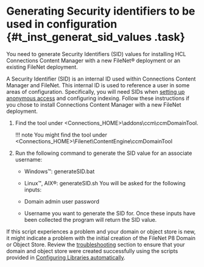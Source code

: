 # Generating Security identifiers to be used in configuration {#t_inst_generat_sid_values .task}

You need to generate Security Identifiers \(SID\) values for installing HCL Connections Content Manager with a new FileNet® deployment or an existing FileNet deployment.

A Security Identifier \(SID\) is an internal ID used within Connections Content Manager and FileNet. This internal ID is used to reference a user in some areas of configuration. Specifically, you will need SIDs when [setting up anonymous access](t_inst_set_anonymous_access_new_fn.md) and configuring indexing. Follow these instructions if you chose to install Connections Content Manager with a new FileNet deployment.

1.  Find the tool under <Connections\_HOME\>\\addons\\ccm\\ccmDomainTool.

    !!! note
    You might find the tool under <Connections\_HOME\>\\Filenet\\ContentEngine\\ccmDomainTool

2.  Run the following command to generate the SID value for an associate username:

    -   Windows™: generateSID.bat
    -   Linux™, AIX®: generateSID.sh
    You will be asked for the following inputs:

    -   Domain admin user password
    -   Username you want to generate the SID for.
    Once these inputs have been collected the program will return the SID value.


If this script experiences a problem and your domain or object store is new, it might indicate a problem with the initial creation of the FileNet P8 Domain or Object Store. Review the [troubleshooting](../troubleshoot/c_troubleshoot_ccm.md) section to ensure that your domain and object store were created successfully using the scripts provided in [Configuring Libraries automatically](t_install_config_acce_for_libraries.md).

